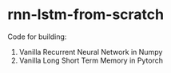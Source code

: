# rnn-lstm-from-scratch

Code for building:
1. Vanilla Recurrent Neural Network in Numpy
2. Vanilla Long Short Term Memory in Pytorch
